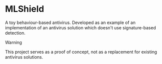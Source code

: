 # MLShield
A toy behaviour-based antivirus. Developed as an example of an implementation of an antivirus solution which doesn't use signature-based detection.

> [!WARNING]  
> This project serves as a proof of concept, not as a replacement for existing antivirus solutions.